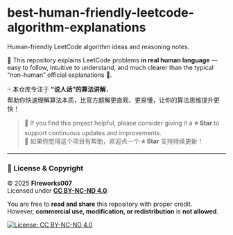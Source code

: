 # best-human-friendly-leetcode-algorithm-explanations  
Human-friendly LeetCode algorithm ideas and reasoning notes.  

🧠 This repository explains LeetCode problems **in real human language** —  
easy to follow, intuitive to understand, and much clearer than the typical “non-human” official explanations 🤖.  

🀄 本仓库专注于 **“说人话”的算法讲解**，  
帮助你快速理解算法本质，比官方题解更直观、更易懂，让你的算法思维提升更快！  

> 🌟 If you find this project helpful, please consider giving it a **⭐ Star** to support continuous updates and improvements.  
> 🌟 如果你觉得这个项目有帮助，欢迎点一个 **⭐ Star** 支持持续更新！

---

### 🪪 License & Copyright  

© 2025 **Fireworks007**  
Licensed under [**CC BY-NC-ND 4.0**](https://creativecommons.org/licenses/by-nc-nd/4.0/).  

You are free to **read and share** this repository with proper credit.  
However, **commercial use, modification, or redistribution** is **not allowed**.  

[![License: CC BY-NC-ND 4.0](https://img.shields.io/badge/License-CC%20BY--NC--ND%204.0-lightgrey.svg)](https://creativecommons.org/licenses/by-nc-nd/4.0/)
